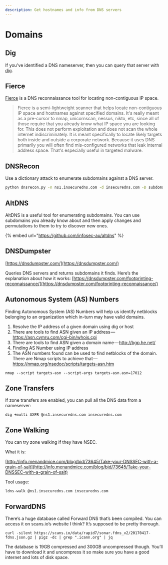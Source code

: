 ```yaml
---
description: Get hostnames and info from DNS servers
---
```


# Domains

## Dig

If you've identified a DNS nameserver, then you can query that server with [dig](http://securityidiots.com/Web-Pentest/Information-Gathering/Part-4-DNS-information-Gathering-with-DIG.html).

## Fierce

[Fierce](https://github.com/mschwager/fierce) is a DNS reconnaissance tool for locating non-contiguous IP space.

> Fierce is a semi-lightweight scanner that helps locate non-contiguous IP space and hostnames against specified domains. It's really meant as a pre-cursor to nmap, unicornscan, nessus, nikto, etc, since all of those require that you already know what IP space you are looking for. This does not perform exploitation and does not scan the whole internet indiscriminately. It is meant specifically to locate likely targets both inside and outside a corporate network. Because it uses DNS primarily you will often find mis-configured networks that leak internal address space. That's especially useful in targeted malware.

## DNSRecon

Use a dictionary attack to enumerate subdomains against a DNS server.

```bash
python dnsrecon.py -n ns1.insecuredns.com -d insecuredns.com -D subdomains-top1mil-5000.txt -t brt
```

## AltDNS

AltDNS is a useful tool for enumerating subdomains. You can use subdomains you already know about and then apply changes and permutations to them to try to discover new ones.

{% embed url="https://github.com/infosec-au/altdns" %}

## DNSDumpster

[https://dnsdumpster.com/](https://dnsdumpster.com/)

Queries DNS servers and returns subdomains it finds. Here’s the explanation about how it works: [https://dnsdumpster.com/footprinting-reconnaissance/](https://dnsdumpster.com/footprinting-reconnaissance/)

## Autonomous System \(AS\) Numbers

Finding Autonomous System \(AS\) Numbers will help us identify netblocks belonging to an organization which in-turn may have valid domains.

1. Resolve the IP address of a given domain using dig or host
2. There are tools to find ASN given an IP address — https://asn.cymru.com/cgi-bin/whois.cgi
3. There are tools to find ASN given a domain name — http://bgp.he.net/
4. Finding AS Number using IP address
5. The ASN numbers found can be used to find netblocks of the domain. There are Nmap scripts to achieve that — https://nmap.org/nsedoc/scripts/targets-asn.htm

```text
nmap --script targets-asn --script-args targets-asn.asn=17012
```

## Zone Transfers

If zone transfers are enabled, you can pull all the DNS data from a nameserver:

```text
dig +multi AXFR @ns1.insecuredns.com insecuredns.com
```

## Zone Walking

You can try zone walking if they have NSEC.

What it is: 

[http://info.menandmice.com/blog/bid/73645/Take-your-DNSSEC-with-a-grain-of-salt](http://info.menandmice.com/blog/bid/73645/Take-your-DNSSEC-with-a-grain-of-salt)

Tool usage:

```text
ldns-walk @ns1.insecuredns.com insecuredns.com
```



## ForwardDNS

There’s a huge database called Forward DNS that’s been compiled. You can access it on scans.io’s website I think? It’s supposed to be pretty thorough.

```text
curl -silent https://scans.io/data/rapid7/sonar.fdns_v2/20170417-fdns.json.gz | pigz -dc | grep ".icann.org" | jq
```

The database is 19GB compressed and 300GB uncompressed though. You’ll have to download it and uncompress it so make sure you have a good internet and lots of disk space.







